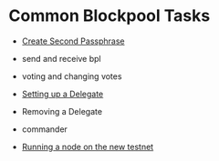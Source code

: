 # Common Blockpool Tasks

- [Create Second Passphrase](./2ndpassphrase.md)

- send and receive bpl

- voting and changing votes

- [Setting up a Delegate](./Delegate.md)

- Removing a Delegate

- commander

- [Running a node on the new testnet](./Stestnet.md)

